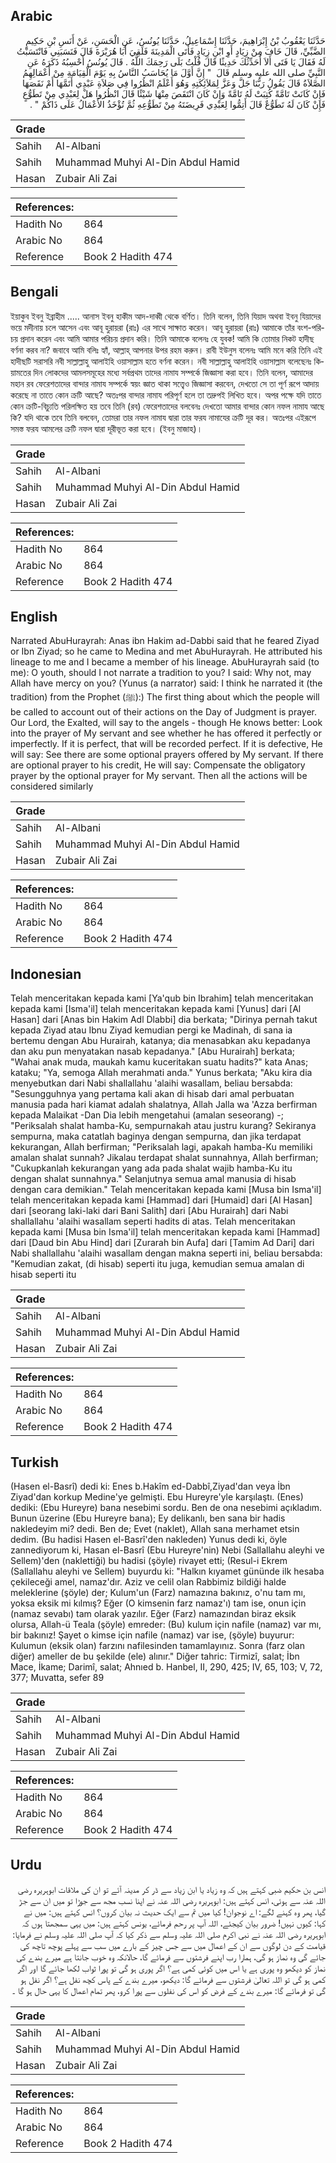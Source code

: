 ## Arabic


<div dir="rtl" lang="ar" style={{fontSize:'larger',backgroundColor:'#f8f9fa',padding:20}}>
حَدَّثَنَا يَعْقُوبُ بْنُ إِبْرَاهِيمَ، حَدَّثَنَا إِسْمَاعِيلُ، حَدَّثَنَا يُونُسُ، عَنِ الْحَسَنِ، عَنْ أَنَسِ بْنِ حَكِيمٍ الضَّبِّيِّ، قَالَ خَافَ مِنْ زِيَادٍ أَوِ ابْنِ زِيَادٍ فَأَتَى الْمَدِينَةَ فَلَقِيَ أَبَا هُرَيْرَةَ قَالَ فَنَسَبَنِي فَانْتَسَبْتُ لَهُ فَقَالَ يَا فَتَى أَلاَ أُحَدِّثُكَ حَدِيثًا قَالَ قُلْتُ بَلَى رَحِمَكَ اللَّهُ ‏.‏ قَالَ يُونُسُ أَحْسِبُهُ ذَكَرَهُ عَنِ النَّبِيِّ صلى الله عليه وسلم قَالَ ‏ "‏ إِنَّ أَوَّلَ مَا يُحَاسَبُ النَّاسُ بِهِ يَوْمَ الْقِيَامَةِ مِنْ أَعْمَالِهِمُ الصَّلاَةُ قَالَ يَقُولُ رَبُّنَا جَلَّ وَعَزَّ لِمَلاَئِكَتِهِ وَهُوَ أَعْلَمُ انْظُرُوا فِي صَلاَةِ عَبْدِي أَتَمَّهَا أَمْ نَقَصَهَا فَإِنْ كَانَتْ تَامَّةً كُتِبَتْ لَهُ تَامَّةً وَإِنْ كَانَ انْتَقَصَ مِنْهَا شَيْئًا قَالَ انْظُرُوا هَلْ لِعَبْدِي مِنْ تَطَوُّعٍ فَإِنْ كَانَ لَهُ تَطَوُّعٌ قَالَ أَتِمُّوا لِعَبْدِي فَرِيضَتَهُ مِنْ تَطَوُّعِهِ ثُمَّ تُؤْخَذُ الأَعْمَالُ عَلَى ذَاكُمْ ‏"‏ ‏.‏
</div>
<div style={{backgroundColor:'#f8f9fa',padding:20, marginBottom: 10}}><table> <thead> <tr> <th>Grade</th> <th></th> </tr> </thead> <tbody> <tr><td>Sahih</td><td>Al-Albani</td></tr><tr><td>Sahih</td><td>Muhammad Muhyi Al-Din Abdul Hamid</td></tr><tr><td>Hasan</td><td>Zubair Ali Zai</td></tr></tbody></table><table> <thead> <tr> <th>References:</th> <th></th> </tr> </thead> <tbody><tr><td>Hadith No</td><td>864</td></tr><tr><td>Arabic No</td><td>864</td></tr><tr><td>Reference</td><td>Book 2 Hadith 474</td></tr></tbody></table></div>

## Bengali


<div dir="ltr" lang="bn" style={{fontSize:'larger',backgroundColor:'#f8f9fa',padding:20}}>
ইয়াকুব ইবনু ইব্রাহীম ..... আনাস ইবনু হাকীম আদ-দাব্বী থেকে বর্ণিত। তিনি বলেন, তিনি যিয়াদ অথবা ইবনু যিয়াদের ভয়ে মদীনায় চলে আসেন এবং আবূ হুরায়রা (রাঃ) এর সাথে সাক্ষাত করেন। আবূ হুরায়রা (রাঃ) আমাকে তাঁর বংশ-পরিচয় প্রদান করেন এবং আমি আমার পরিচয় প্রদান করি। তিনি আমাকে বলেনঃ হে যুবক! আমি কি তোমার নিকট হাদীছ বর্ণনা করব না? জবাবে আমি বলিঃ হ্যাঁ, আল্লাহ্ আপনার উপর রহম করুন। রাবী ইউনুস বলেনঃ আমি মনে করি তিনি এই হাদীছটি সরাসরি নবী সাল্লাল্লাহু আলাইহি ওয়াসাল্লাম হতে বর্ণনা করেন। নবী সাল্লাল্লাহু আলাইহি ওয়াসাল্লাম বলেছেনঃ কিয়ামতের দিন লোকদের আমলসমূহের মধ্যে সর্বপ্রথম তাদের নামায সম্পর্কে জিজ্ঞাসা করা হবে। তিনি বলেন, আমাদের মহান রব ফেরেশতাদের বান্দার নামায সম্পর্কে স্বয়ং জ্ঞাত থাকা সত্ত্বেও জিজ্ঞাসা করবেন, দেখতো সে তা পূর্ণ রূপে আদায় করেছে না তাতে কোন ক্রটি আছে? অতঃপর বান্দার নামায পরিপূর্ণ হলে তা তদ্রুপই লিখিত হবে। অপর পক্ষে যদি তাতে কোন ক্রটি-বিচ্যুতি পরিলক্ষিত হয় তবে তিনি (রব) ফেরেশতাদের বলবেনঃ দেখতো আমার বান্দার কোন নফল নামায আছে কি? যদি থাকে তবে তিনি বলবেন, তোমরা তার নফল নামায দ্বারা তার ফরয নামাযের ক্রটি দূর কর। অতঃপর এইরূপে সমস্ত ফরয আমলের ক্রটি নফল দ্বারা দূরীভূত করা হবে। (ইবনু মাজাহ)।
</div>
<div style={{backgroundColor:'#f8f9fa',padding:20, marginBottom: 10}}><table> <thead> <tr> <th>Grade</th> <th></th> </tr> </thead> <tbody> <tr><td>Sahih</td><td>Al-Albani</td></tr><tr><td>Sahih</td><td>Muhammad Muhyi Al-Din Abdul Hamid</td></tr><tr><td>Hasan</td><td>Zubair Ali Zai</td></tr></tbody></table><table> <thead> <tr> <th>References:</th> <th></th> </tr> </thead> <tbody><tr><td>Hadith No</td><td>864</td></tr><tr><td>Arabic No</td><td>864</td></tr><tr><td>Reference</td><td>Book 2 Hadith 474</td></tr></tbody></table></div>

## English


<div dir="ltr" lang="en" style={{fontSize:'larger',backgroundColor:'#f8f9fa',padding:20}}>
Narrated AbuHurayrah: Anas ibn Hakim ad-Dabbi said that he feared Ziyad or Ibn Ziyad; so he came to Medina and met AbuHurayrah. He attributed his lineage to me and I became a member of his lineage. AbuHurayrah said (to me): O youth, should I not narrate a tradition to you? I said: Why not, may Allah have mercy on you? (Yunus (a narrator) said: I think he narrated it (the tradition) from the Prophet (ﷺ):) The first thing about which the people will be called to account out of their actions on the Day of Judgment is prayer. Our Lord, the Exalted, will say to the angels - though He knows better: Look into the prayer of My servant and see whether he has offered it perfectly or imperfectly. If it is perfect, that will be recorded perfect. If it is defective, He will say: See there are some optional prayers offered by My servant. If there are optional prayer to his credit, He will say: Compensate the obligatory prayer by the optional prayer for My servant. Then all the actions will be considered similarly
</div>
<div style={{backgroundColor:'#f8f9fa',padding:20, marginBottom: 10}}><table> <thead> <tr> <th>Grade</th> <th></th> </tr> </thead> <tbody> <tr><td>Sahih</td><td>Al-Albani</td></tr><tr><td>Sahih</td><td>Muhammad Muhyi Al-Din Abdul Hamid</td></tr><tr><td>Hasan</td><td>Zubair Ali Zai</td></tr></tbody></table><table> <thead> <tr> <th>References:</th> <th></th> </tr> </thead> <tbody><tr><td>Hadith No</td><td>864</td></tr><tr><td>Arabic No</td><td>864</td></tr><tr><td>Reference</td><td>Book 2 Hadith 474</td></tr></tbody></table></div>

## Indonesian


<div dir="ltr" lang="id" style={{fontSize:'larger',backgroundColor:'#f8f9fa',padding:20}}>
Telah menceritakan kepada kami [Ya'qub bin Ibrahim] telah menceritakan kepada kami [Isma'il] telah menceritakan kepada kami [Yunus] dari [Al Hasan] dari [Anas bin Hakim Adl Dlabbi] dia berkata; "Dirinya pernah takut kepada Ziyad atau Ibnu Ziyad kemudian pergi ke Madinah, di sana ia bertemu dengan Abu Hurairah, katanya; dia menasabkan aku kepadanya dan aku pun menyatakan nasab kepadanya." [Abu Hurairah] berkata; "Wahai anak muda, maukah kamu kuceritakan suatu hadits?" kata Anas; kataku; "Ya, semoga Allah merahmati anda." Yunus berkata; "Aku kira dia menyebutkan dari Nabi shallallahu 'alaihi wasallam, beliau bersabda: "Sesungguhnya yang pertama kali akan di hisab dari amal perbuatan manusia pada hari kiamat adalah shalatnya, Allah Jalla wa 'Azza berfirman kepada Malaikat -Dan Dia lebih mengetahui (amalan seseorang) -; "Periksalah shalat hamba-Ku, sempurnakah atau justru kurang? Sekiranya sempurna, maka catatlah baginya dengan sempurna, dan jika terdapat kekurangan, Allah berfirman; "Periksalah lagi, apakah hamba-Ku memiliki amalan shalat sunnah? Jikalau terdapat shalat sunnahnya, Allah berfirman; "Cukupkanlah kekurangan yang ada pada shalat wajib hamba-Ku itu dengan shalat sunnahnya." Selanjutnya semua amal manusia di hisab dengan cara demikian." Telah menceritakan kepada kami [Musa bin Isma'il] telah menceritakan kepada kami [Hammad] dari [Humaid] dari [Al Hasan] dari [seorang laki-laki dari Bani Salith] dari [Abu Hurairah] dari Nabi shallallahu 'alaihi wasallam seperti hadits di atas. Telah menceritakan kepada kami [Musa bin Isma'il] telah menceritakan kepada kami [Hammad] dari [Daud bin Abu Hind] dari [Zurarah bin Aufa] dari [Tamim Ad Dari] dari Nabi shallallahu 'alaihi wasallam dengan makna seperti ini, beliau bersabda: "Kemudian zakat, (di hisab) seperti itu juga, kemudian semua amalan di hisab seperti itu
</div>
<div style={{backgroundColor:'#f8f9fa',padding:20, marginBottom: 10}}><table> <thead> <tr> <th>Grade</th> <th></th> </tr> </thead> <tbody> <tr><td>Sahih</td><td>Al-Albani</td></tr><tr><td>Sahih</td><td>Muhammad Muhyi Al-Din Abdul Hamid</td></tr><tr><td>Hasan</td><td>Zubair Ali Zai</td></tr></tbody></table><table> <thead> <tr> <th>References:</th> <th></th> </tr> </thead> <tbody><tr><td>Hadith No</td><td>864</td></tr><tr><td>Arabic No</td><td>864</td></tr><tr><td>Reference</td><td>Book 2 Hadith 474</td></tr></tbody></table></div>

## Turkish


<div dir="ltr" lang="tr" style={{fontSize:'larger',backgroundColor:'#f8f9fa',padding:20}}>
(Hasen el-Basrî) dedi ki: Enes b.Hakîm ed-Dabbî,Ziyad'dan veya İbn Ziyad'dan korkup Medine'ye gelmişti. Ebu Hureyre'yle karşılaştı. (Enes) dediki: (Ebu Hureyre) bana nesebimi sordu. Ben de ona nesebimi açıkladım. Bunun üzerine (Ebu Hureyre bana); Ey delikanlı, ben sana bir hadis nakledeyim mi? dedi. Ben de; Evet (naklet), Allah sana merhamet etsin dedim. (Bu hadisi Hasen el-Basrî'den nakleden) Yunus dedi ki, öyle zannediyorum ki, Hasan el-Basrî (Ebu Hureyre'nin) Nebi (Sallallahu aleyhi ve Sellem)'den (naklettiği) bu hadisi (şöyle) rivayet etti; (Resul-i Ekrem (Sallallahu aleyhi ve Sellem) buyurdu ki: "Halkın kıyamet gününde ilk hesaba çekileceği amel, namaz'dır. Aziz ve celil olan Rabbimiz bildiği halde meleklerine (şöyle) der; Kulum'un (Farz) namazına bakınız, o'nu tam mı, yoksa eksik mi kılmış? Eğer (O kimsenin farz namaz'ı) tam ise, onun için (namaz sevabı) tam olarak yazılır. Eğer (Farz) namazından biraz eksik olursa, Allah-ü Teala (şöyle) emreder: (Bu) kulum için nafile (namaz) var mı, bir bakınız! Şayet o kimse için nafile (namaz) var ise, (şöyle) buyurur: Kulumun (eksik olan) farzını nafilesinden tamamlayınız. Sonra (farz olan diğer) ameller de bu şekilde (ele) alınır." Diğer tahric: Tirmizî, salat; İbn Mace, İkame; Darimî, salat; Ahnıed b. Hanbel, II, 290, 425; IV, 65, 103; V, 72, 377; Muvatta, sefer 89
</div>
<div style={{backgroundColor:'#f8f9fa',padding:20, marginBottom: 10}}><table> <thead> <tr> <th>Grade</th> <th></th> </tr> </thead> <tbody> <tr><td>Sahih</td><td>Al-Albani</td></tr><tr><td>Sahih</td><td>Muhammad Muhyi Al-Din Abdul Hamid</td></tr><tr><td>Hasan</td><td>Zubair Ali Zai</td></tr></tbody></table><table> <thead> <tr> <th>References:</th> <th></th> </tr> </thead> <tbody><tr><td>Hadith No</td><td>864</td></tr><tr><td>Arabic No</td><td>864</td></tr><tr><td>Reference</td><td>Book 2 Hadith 474</td></tr></tbody></table></div>

## Urdu


<div dir="rtl" lang="ur" style={{fontSize:'larger',backgroundColor:'#f8f9fa',padding:20}}>
انس بن حکیم ضبی کہتے ہیں کہ وہ زیاد یا ابن زیاد سے ڈر کر مدینہ آئے تو ان کی ملاقات ابوہریرہ رضی اللہ عنہ سے ہوئی، انس کہتے ہیں: ابوہریرہ رضی اللہ عنہ نے اپنا نسب مجھ سے جوڑا تو میں ان سے جڑ گیا، پھر وہ کہنے لگے: اے نوجوان! کیا میں تم سے ایک حدیث نہ بیان کروں؟ انس کہتے ہیں: میں نے کہا: کیوں نہیں! ضرور بیان کیجئے، اللہ آپ پر رحم فرمائے، یونس کہتے ہیں: میں یہی سمجھتا ہوں کہ ابوہریرہ رضی اللہ عنہ نے نبی اکرم صلی اللہ علیہ وسلم سے ذکر کیا کہ آپ صلی اللہ علیہ وسلم نے فرمایا: قیامت کے دن لوگوں سے ان کے اعمال میں سے جس چیز کے بارے میں سب سے پہلے پوچھ تاچھ کی جائے گی وہ نماز ہو گی، ہمارا رب اپنے فرشتوں سے فرمائے گا، حالانکہ وہ خوب جانتا ہے میرے بندے کی نماز کو دیکھو وہ پوری ہے یا اس میں کوئی کمی ہے؟ اگر پوری ہو گی تو پورا ثواب لکھا جائے گا اور اگر کمی ہو گی تو اللہ تعالیٰ فرشتوں سے فرمائے گا: دیکھو، میرے بندے کے پاس کچھ نفل ہے؟ اگر نفل ہو گی تو فرمائے گا: میرے بندے کے فرض کو اس کی نفلوں سے پورا کرو، پھر تمام اعمال کا یہی حال ہو گا ۔
</div>
<div style={{backgroundColor:'#f8f9fa',padding:20, marginBottom: 10}}><table> <thead> <tr> <th>Grade</th> <th></th> </tr> </thead> <tbody> <tr><td>Sahih</td><td>Al-Albani</td></tr><tr><td>Sahih</td><td>Muhammad Muhyi Al-Din Abdul Hamid</td></tr><tr><td>Hasan</td><td>Zubair Ali Zai</td></tr></tbody></table><table> <thead> <tr> <th>References:</th> <th></th> </tr> </thead> <tbody><tr><td>Hadith No</td><td>864</td></tr><tr><td>Arabic No</td><td>864</td></tr><tr><td>Reference</td><td>Book 2 Hadith 474</td></tr></tbody></table></div>